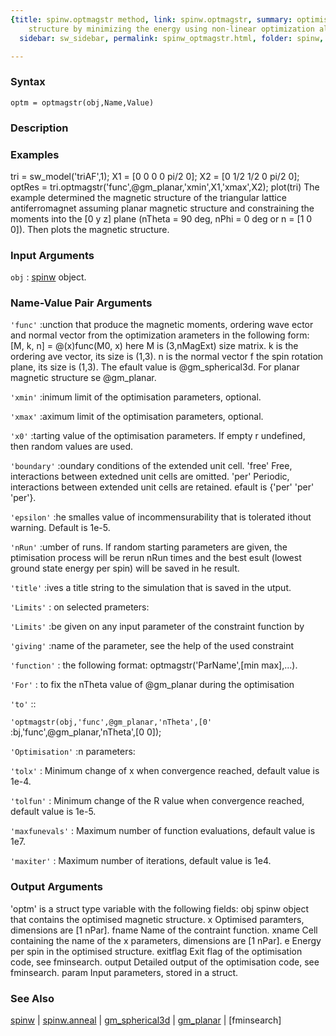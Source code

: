 ```yaml
---
{title: spinw.optmagstr method, link: spinw.optmagstr, summary: optimises magnetic
    structure by minimizing the energy using non-linear optimization algorithms, keywords: sample,
  sidebar: sw_sidebar, permalink: spinw_optmagstr.html, folder: spinw, mathjax: 'true'}

---
```


### Syntax

`optm = optmagstr(obj,Name,Value)`

### Description



### Examples

tri = sw_model('triAF',1);
X1 = [0 0 0 0 pi/2 0];
X2 = [0 1/2 1/2 0 pi/2 0];
optRes = tri.optmagstr('func',@gm_planar,'xmin',X1,'xmax',X2);
plot(tri)
The example determined the magnetic structure of the triangular lattice
antiferromagnet assuming planar magnetic structure and constraining the
moments into the [0 y z] plane (nTheta = 90 deg, nPhi = 0 deg or
n = [1 0 0]). Then plots the magnetic structure.

### Input Arguments

`obj`
: [spinw](spinw.html) object.

### Name-Value Pair Arguments

`'func'`
:unction that produce the magnetic moments, ordering wave
 ector and normal vector from the optimization
 arameters in the following form:
    [M, k, n] = @(x)func(M0, x)
 here M is (3,nMagExt) size matrix. k is the ordering
 ave vector, its size is (1,3). n is the normal vector
 f the spin rotation plane, its size is (1,3). The
 efault value is @gm_spherical3d. For planar magnetic structure
 se @gm_planar.

`'xmin'`
:inimum limit of the optimisation parameters, optional.

`'xmax'`
:aximum limit of the optimisation parameters, optional.

`'x0'`
:tarting value of the optimisation parameters. If empty
 r undefined, then random values are used.

`'boundary'`
:oundary conditions of the extended unit cell.
    'free'  Free, interactions between extedned unit cells are
            omitted.
    'per'   Periodic, interactions between extended unit cells
            are retained.
 efault is {'per' 'per' 'per'}.

`'epsilon'`
:he smalles value of incommensurability that is tolerated
 ithout warning. Default is 1e-5.

`'nRun'`
:umber of runs. If random starting parameters are given, the
 ptimisation process will be rerun nRun times and the best
 esult (lowest ground state energy per spin) will be saved in
 he result.

`'title'`
:ives a title string to the simulation that is saved in the
 utput.

`'Limits'`
: on selected prameters:

`'Limits'`
:be given on any input parameter of the constraint function by

`'giving'`
:name of the parameter, see the help of the used constraint

`'function'`
: the following format: optmagstr('ParName',[min max],...).

`'For'`
: to fix the nTheta value of @gm_planar during the optimisation

`'to'`
::

`'optmagstr(obj,'func',@gm_planar,'nTheta',[0'`
:bj,'func',@gm_planar,'nTheta',[0 0]);

`'Optimisation'`
:n parameters:

`'tolx'`
:   Minimum change of x when convergence reached, default
    value is 1e-4.

`'tolfun'`
:   Minimum change of the R value when convergence reached,
    default value is 1e-5.

`'maxfunevals'`
:   Maximum number of function evaluations, default value
    is 1e7.

`'maxiter'`
:   Maximum number of iterations, default value is 1e4.

### Output Arguments

'optm' is a struct type variable with the following fields:
obj       spinw object that contains the optimised magnetic structure.
x         Optimised paramters, dimensions are [1 nPar].
fname     Name of the contraint function.
xname     Cell containing the name of the x parameters, dimensions are
          [1 nPar].
e         Energy per spin in the optimised structure.
exitflag  Exit flag of the optimisation code, see fminsearch.
output    Detailed output of the optimisation code, see fminsearch.
param     Input parameters, stored in a struct.

### See Also

[spinw](spinw.html) \| [spinw.anneal](spinw_anneal.html) \| [gm_spherical3d](gm_spherical3d.html) \| [gm_planar](gm_planar.html) \| [fminsearch]


